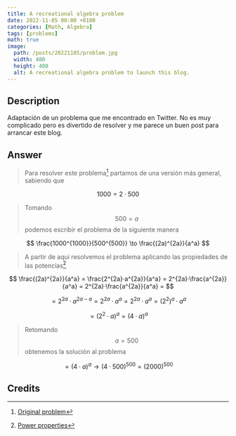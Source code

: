 ```yaml
---
title: A recreational algebra problem
date: 2022-11-05 00:00 +0100
categories: [Math, Algebra]
tags: [problems]
math: true
image:
  path: /posts/20221105/problem.jpg
  width: 400
  height: 400
  alt: A recreational algebra problem to launch this blog.
---
```


## Description

Adaptación de un problema que me encontrado en Twitter. No es muy complicado pero es divertido de resolver y me parece un buen post para arrancar este blog.

## Answer

> Para resolver este problema[^footnote] partamos de una versión más general, sabiendo que 

$$ 1000 = 2·500 $$

> Tomando $$ 500 = a $$ podemos escribir el problema de la siguiente manera

$$ \frac{1000^{1000}}{500^{500}} \to \frac{(2a)^{2a}}{a^a} $$

> A partir de aquí resolvemos el problema aplicando las propiedades de las potencias[^fn-nth-2]

$$ \frac{(2a)^{2a}}{a^a} = \frac{2^{2a}·a^{2a}}{a^a} = 2^{2a}·\frac{a^{2a}}{a^a} = 2^{2a}·\frac{a^{2a}}{a^a} = $$

$$  = 2^{2a}·a^{2a-a} = 2^{2a}·a^{a} = 2^{2a}·a^{a} = (2^{2})^{a}·a^{a} $$

$$ = (2^{2}·a)^{a} = (4·a)^{a} $$

> Retomando $$ a = 500 $$ obtenemos la solución al problema

$$ = (4·a)^{a} \to (4·500)^{500} = (2000)^{500} $$

## Credits

[^footnote]: [Original problem](https://twitter.com/bbyboom/status/1581792329215590401/photo/1)
[^fn-nth-2]: [Power properties](https://www.problemasyecuaciones.com/potencias/potencias-ejemplos-ejercicios-resueltos-calcular-propiedades-producto-cociente-simplificar-exponente-base-multiplicar.html)